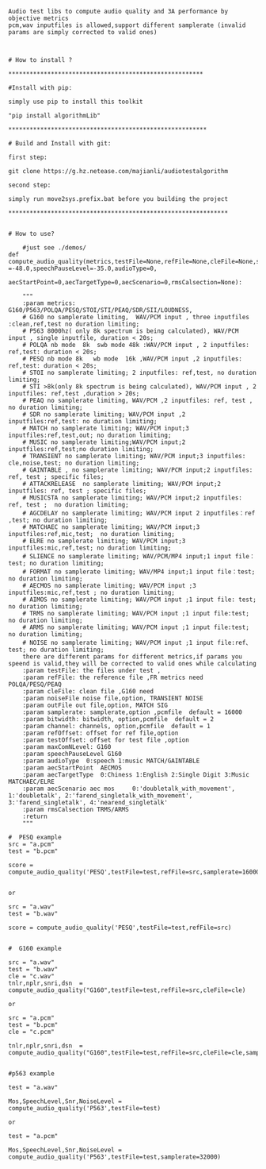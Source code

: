     Audio test libs to compute audio quality and 3A performance by objective metrics
	pcm,wav inputfiles is allowed,support different samplerate (invalid params are simply corrected to valid ones)

    
   	
	# How to install ?
	
    *******************************************************
	
	#Install with pip:
	
	simply use pip to install this toolkit
	
	"pip install algorithmLib"
	
	********************************************************
		
	# Build and Install with git:
	
	first step:
	
	git clone https://g.hz.netease.com/majianli/audiotestalgorithm
	
	second step:
	
	simply run move2sys.prefix.bat before you building the project
	
	**************************************************************
	
	
	# How to use?
	
        #just see ./demos/ 	
	def compute_audio_quality(metrics,testFile=None,refFile=None,cleFile=None,samplerate=16000,bitwidth=2,channel=1,refOffset=0,testOffset=0,,maxComNLevel =-48.0,speechPauseLevel=-35.0,audioType=0,
                          aecStartPoint=0,aecTargetType=0,aecScenario=0,rmsCalsection=None):
	
		"""
		:param metrics: G160/P563/POLQA/PESQ/STOI/STI/PEAQ/SDR/SII/LOUDNESS,
		# G160 no samplerate limiting,  WAV/PCM input , three inputfiles :clean,ref,test no duration limiting; 
		# P563 8000hz( only 8k spectrum is being calculated), WAV/PCM input , single inputfile, duration < 20s;
		# POLQA nb mode  8k  swb mode 48k :WAV/PCM input , 2 inputfiles: ref,test: duration < 20s;
		# PESQ nb mode 8k   wb mode  16k ,WAV/PCM input ,2 inputfiles: ref,test: duration < 20s;
		# STOI no samplerate limiting; 2 inputfiles: ref,test, no duration limiting;
		# STI >8k(only 8k spectrum is being calculated), WAV/PCM input , 2 inputfiles: ref,test ,duration > 20s;
		# PEAQ no samplerate limiting, WAV/PCM ,2 inputfiles: ref, test , no duration limiting;
		# SDR no samplerate limiting; WAV/PCM input ,2 inputfiles:ref,test: no duration limiting;
        # MATCH no samplerate limiting; WAV/PCM input;3 inputfiles:ref,test,out; no duration limiting;
        # MUSIC no samplerate limiting;WAV/PCM input;2 inputfiles:ref,test;no duration limiting;
        # TRANSIENT no samplerate limiting; WAV/PCM input;3 inputfiles: cle,noise,test; no duration limiting;
		# GAINTABLE , no samplerate limiting; WAV/PCM input;2 inputfiles: ref, test ; specific files;
		# ATTACKRELEASE  no samplerate limiting; WAV/PCM input;2 inputfiles: ref, test ; specific files;
		# MUSICSTA no samplerate limiting; WAV/PCM input;2 inputfiles: ref, test ;  no duration limiting;
        # AGCDELAY no samplerate limiting; WAV/PCM input 2 inputfiles：ref ,test; no duration limiting;
        # MATCHAEC no samplerate limiting; WAV/PCM input;3 inputfiles:ref,mic,test;  no duration limiting;
        # ELRE no samplerate limiting; WAV/PCM input;3 inputfiles:mic,ref,test; no duration limiting;
        # SLIENCE no samplerate limiting; WAV/PCM/MP4 input;1 input file：test; no duration limiting;
        # FORMAT no samplerate limiting; WAV/MP4 input;1 input file：test; no duration limiting;
        # AECMOS no samplerate limiting; WAV/PCM input ;3 inputfiles:mic,ref,test ; no duration limiting;
        # AIMOS no samplerate limiting; WAV/PCM input ;1 input file: test; no duration limiting;
        # TRMS no samplerate limiting; WAV/PCM input ;1 input file:test; no duration limiting;
        # ARMS no samplerate limiting; WAV/PCM input ;1 input file:test; no duration limiting;
        # NOISE no samplerate limiting; WAV/PCM input ;1 input file:ref、test; no duration limiting;
		there are different params for different metrics,if params you speend is valid,they will be corrected to valid ones while calculating
		:param testFile: the files under test ,
		:param refFile: the reference file ,FR metrics need POLQA/PESQ/PEAQ
		:param cleFile: clean file ,G160 need 
        :param noiseFile noise file,option, TRANSIENT NOISE
        :param outFile out file,option, MATCH SIG 
		:param samplerate: samplerate,option ,pcmfile  default = 16000
		:param bitwidth: bitwidth, option,pcmfile  default = 2
		:param channel: channels, option,pcmfile  default = 1
		:param refOffset: offset for ref file,option
		:param testOffset: offset for test file ,option
        :param maxComNLevel: G160
        :param speechPauseLevel G160
        :param audioType  0:speech 1:music MATCH/GAINTABLE
        :param aecStartPoint  AECMOS
        :param aecTargetType  0:Chiness 1:English 2:Single Digit 3:Music  MATCHAEC/ELRE
        :param aecScenario aec mos     0:'doubletalk_with_movement', 1:'doubletalk', 2:'farend_singletalk_with_movement', 3:'farend_singletalk', 4:'nearend_singletalk'
        :param rmsCalsection TRMS/ARMS
		:return
		"""
		
	#  PESQ example
	src = "a.pcm"
	test = "b.pcm"
	
	score = compute_audio_quality('PESQ',testFile=test,refFile=src,samplerate=16000)
	
	
	or
	
	src = "a.wav"
	test = "b.wav"
	
	score = compute_audio_quality('PESQ',testFile=test,refFile=src)
	
	
	#  G160 example
	
	src = "a.wav"
	test = "b.wav"
	cle = "c.wav"
	tnlr,nplr,snri,dsn  = compute_audio_quality("G160",testFile=test,refFile=src,cleFile=cle)
	
	or 
	
	src = "a.pcm"
	test = "b.pcm"
	cle = "c.pcm"
	
	tnlr,nplr,snri,dsn  = compute_audio_quality("G160",testFile=test,refFile=src,cleFile=cle,samplerate=48000)
	
	
	#p563 example
	
	test = "a.wav"
	
	Mos,SpeechLevel,Snr,NoiseLevel = compute_audio_quality('P563',testFile=test)
	
	or 
	
	test = "a.pcm" 
	
	Mos,SpeechLevel,Snr,NoiseLevel = compute_audio_quality('P563',testFile=test,samplerate=32000)